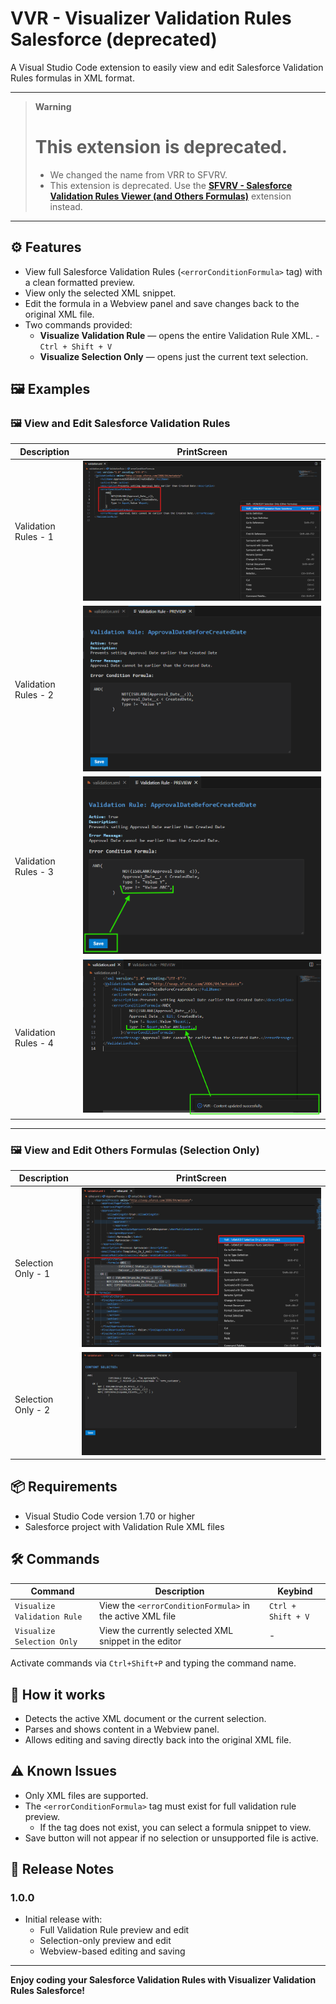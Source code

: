 # VVR - Visualizer Validation Rules Salesforce (deprecated)

A Visual Studio Code extension to easily view and edit Salesforce Validation Rules formulas in XML format.

----

> **Warning**
> # This extension is deprecated.
> - We changed the name from VRR to SFVRV.
> - This extension is deprecated. Use the [**SFVRV - Salesforce Validation Rules Viewer (and Others Formulas)**](https://marketplace.visualstudio.com/items?itemName=DanielSena.salesforce-validation-rules-viewer) extension instead.

-----

## ⚙️ Features

- View full Salesforce Validation Rules (`<errorConditionFormula>` tag) with a clean formatted preview.
- View only the selected XML snippet.
- Edit the formula in a Webview panel and save changes back to the original XML file.
- Two commands provided:
  - **Visualize Validation Rule** — opens the entire Validation Rule XML. - `Ctrl + Shift + V`
  - **Visualize Selection Only** — opens just the current text selection.

## 🖼️ Examples

### 🖼️ View and Edit Salesforce Validation Rules

| Description          | PrintScreen                                           |
|----------------------|-------------------------------------------------------|
| Validation Rules - 1 | ![Validation Rules - 1](images/ValidationRules-1.png) |
| Validation Rules - 2 | ![Validation Rules - 1](images/ValidationRules-2.png) |
| Validation Rules - 3 | ![Validation Rules - 1](images/ValidationRules-3.png) |
| Validation Rules - 4 | ![Validation Rules - 1](images/ValidationRules-4.png) |

---

### 🖼️ View and Edit Others Formulas (Selection Only)
| Description        | PrintScreen                                       |
|--------------------|---------------------------------------------------|
| Selection Only - 1 | ![Selection Only - 1](images/SelectionOnly-1.png) |
| Selection Only - 2 | ![Selection Only - 1](images/SelectionOnly-2.png) |


## 📦 Requirements

- Visual Studio Code version 1.70 or higher
- Salesforce project with Validation Rule XML files

## 🛠️ Commands

| Command                     | Description                                         | Keybind                  |
|-----------------------------|-----------------------------------------------------| -------------------------| 
| `Visualize Validation Rule` | View the `<errorConditionFormula>` in the active XML file | `Ctrl + Shift + V` |
| `Visualize Selection Only`  | View the currently selected XML snippet in the editor | - |

Activate commands via `Ctrl+Shift+P` and typing the command name.

## 🧪 How it works

- Detects the active XML document or the current selection.
- Parses and shows content in a Webview panel.
- Allows editing and saving directly back into the original XML file.

## ⚠️ Known Issues

- Only XML files are supported.
- The `<errorConditionFormula>` tag must exist for full validation rule preview.
  - If the tag does not exist, you can select a formula snippet to view.
- Save button will not appear if no selection or unsupported file is active.

## 📓 Release Notes

### 1.0.0

- Initial release with:
  - Full Validation Rule preview and edit
  - Selection-only preview and edit
  - Webview-based editing and saving

---

**Enjoy coding your Salesforce Validation Rules with Visualizer Validation Rules Salesforce!**
